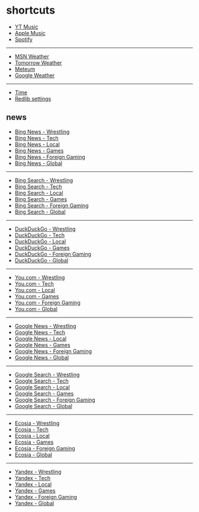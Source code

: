 # shortcuts

- [YT Music](https://music.youtube.com)
- [Apple Music](https://music.apple.com)
- [Spotify](https://open.spotify.com)

---

- [MSN Weather](https://www.msn.com/en-us/weather/maps/radar)
- [Tomorrow Weather](https://weather.tomorrow.io)
- [Meteum](https://meteum.ai/weather/search)
- [Google Weather](https://www.google.com/search?q=weather&udm=0&safe=off)

---

- [Time](https://time.is/?c=d3l1_3F_3j1_3Y1_3WXth2i2s.TAXfmrXc1Xo480Xz1Xa1Xb51ea29.4e4185.28571f.2d99db.abbd8.1bb85e.1c3b23Xw1Xv20240528Xh0Xi1XZ1XmXuXB1Xs0)
- [Redlib settings](https://redlib.freedit.eu/settings/restore/?theme=system&front_page=default&layout=card&wide=off&post_sort=top&comment_sort=top&show_nsfw=on&use_hls=off&hide_hls_notification=off&hide_awards=off&fixed_navbar=on&subscriptions=&filters=)

## news

- [Bing News - Wrestling](https://www.bing.com/news/search?q=site%3Aringsidenews.com%20OR%20site%3Awrestlinginc.com%20OR%20site%3Afightful.com&qft=interval%3d"7")
- [Bing News - Tech](https://www.bing.com/news/search?q=msft%20OR%20aapl%20OR%20goog%20OR%20anthropic%20OR%20openai%20OR%20perplexity%20OR%20ios%20OR%20windows%20OR%20starlink&qft=interval%3d"7")
- [Bing News - Local](https://www.bing.com/news/search?q=site%3Anewsinfo.inquirer.net%20OR%20site%3Ainteraksyon.philstar.com%20OR%20site%3Anews.abs-cbn.com%2Fnews%20OR%20site%3Aphilstar.com%2Fnation&qft=interval%3d"7")
- [Bing News - Games](https://www.bing.com/news/search?q=genshin+OR+valorant+OR+%28league+"of+legends"%29+OR+wuthering+OR+%28smash+bros%29+OR+ntes+OR+ttwo+OR+ea&qft=interval%3d"7")
- [Bing News - Foreign Gaming](https://www.bing.com/news/search?q=(%E8%8B%B1%E9%9B%84%E8%81%94%E7%9B%9F+OR+%E6%97%A0%E7%95%8F%E5%A5%91%E7%BA%A6+OR+(%E3%83%AA%E3%83%BC%E3%82%B0%E3%83%BB%E3%82%AA%E3%83%96%E3%83%BB%E3%83%AC%E3%82%B8%E3%82%A7%E3%83%B3%E3%83%89)+OR+%E3%83%B4%E3%82%A1%E3%83%AD%E3%83%A9%E3%83%B3%E3%83%88+OR+(%EB%A6%AC%EA%B7%B8+%EC%98%A4%EB%B8%8C+%EB%A0%88%EC%A0%84%EB%93%9C)+OR+(%EB%B0%9C%EB%A1%9C%EB%9E%80%ED%8A%B8)+OR+valorant+OR+(league+of+legends)+OR+vct+OR+lck+OR+lpl+OR+lec+OR+lcs)+site:weibo.com+OR+site:weibo.cn+OR+site:hupu.com+OR+site:shirataba.net+OR+site:5ch.net+OR+site:nate.com+OR+site:naver.com&qft=interval%3d"7")
- [Bing News - Global](https://www.bing.com/news/search?q=site%3Achannelnewsasia.com%2Fworld+OR+site%3Afrance24.com%2Fen%2Flive-news+OR+site%3Ascmp.com%2Fnews%2Fworld+OR+site%3Areuters.com%2Fworld&qft=interval%3d"7")
<!-- Format: - [Bing News - *queryTitle*](https://www.bing.com/news/search?q=[query]&qft=interval%3d"7") -->

---

- [Bing Search - Wrestling](https://www.bing.com/search?q=site%3Aringsidenews.com%20OR%20site%3Awrestlinginc.com%20OR%20site%3Afightful.com&filters=ex1%3a%22ez1%22&mkt=en-US&setlang=en-us)
- [Bing Search - Tech](https://www.bing.com/search?q=msft%20OR%20aapl%20OR%20goog%20OR%20anthropic%20OR%20openai%20OR%20perplexity%20OR%20ios%20OR%20windows%20OR%20starlink&filters=ex1%3a%22ez1%22&mkt=en-US&setlang=en-us)
- [Bing Search - Local](https://www.bing.com/search?q=site%3Anewsinfo.inquirer.net%20OR%20site%3Ainteraksyon.philstar.com%20OR%20site%3Anews.abs-cbn.com%2Fnews%20OR%20site%3Aphilstar.com%2Fnation&filters=ex1%3a%22ez1%22&mkt=en-US&setlang=en-us)
- [Bing Search - Games](https://www.bing.com/search?q=genshin+OR+valorant+OR+%28league+"of+legends"%29+OR+wuthering+OR+%28smash+bros%29+OR+ntes+OR+ttwo+OR+ea&filters=ex1%3a%22ez1%22&mkt=en-US&setlang=en-us)
- [Bing Search - Foreign Gaming](https://www.bing.com/search?q=(%E8%8B%B1%E9%9B%84%E8%81%94%E7%9B%9F+OR+%E6%97%A0%E7%95%8F%E5%A5%91%E7%BA%A6+OR+(%E3%83%AA%E3%83%BC%E3%82%B0%E3%83%BB%E3%82%AA%E3%83%96%E3%83%BB%E3%83%AC%E3%82%B8%E3%82%A7%E3%83%B3%E3%83%89)+OR+%E3%83%B4%E3%82%A1%E3%83%AD%E3%83%A9%E3%83%B3%E3%83%88+OR+(%EB%A6%AC%EA%B7%B8+%EC%98%A4%EB%B8%8C+%EB%A0%88%EC%A0%84%EB%93%9C)+OR+(%EB%B0%9C%EB%A1%9C%EB%9E%80%ED%8A%B8)+OR+valorant+OR+(league+of+legends)+OR+vct+OR+lck+OR+lpl+OR+lec+OR+lcs)+site:weibo.com+OR+site:weibo.cn+OR+site:hupu.com+OR+site:shirataba.net+OR+site:5ch.net+OR+site:nate.com+OR+site:naver.com&filters=ex1%3a%22ez1%22&mkt=en-US&setlang=en-us)
- [Bing Search - Global](https://www.bing.com/search?q=site%3Achannelnewsasia.com%2Fworld+OR+site%3Afrance24.com%2Fen%2Flive-news+OR+site%3Ascmp.com%2Fnews%2Fworld+OR+site%3Areuters.com%2Fworld&filters=ex1%3a%22ez1%22&mkt=en-US&setlang=en-us)
<!-- Format: - [Bing Search - *queryTitle*](https://www.bing.com/search?q=[query]&filters=ex1%3a%22ez1%22&mkt=en-US&setlang=en-us) -->

---

- [DuckDuckGo - Wrestling](https://duckduckgo.com/?q=site%3Aringsidenews.com%20OR%20site%3Awrestlinginc.com%20OR%20site%3Afightful.com&df=d)
- [DuckDuckGo - Tech](https://duckduckgo.com/?q=msft%20OR%20aapl%20OR%20goog%20OR%20anthropic%20OR%20openai%20OR%20perplexity%20OR%20ios%20OR%20windows%20OR%20starlink&df=d)
- [DuckDuckGo - Local](https://duckduckgo.com/?q=site%3Anewsinfo.inquirer.net%20OR%20site%3Ainteraksyon.philstar.com%20OR%20site%3Anews.abs-cbn.com%2Fnews%20OR%20site%3Aphilstar.com%2Fnation&df=d)
- [DuckDuckGo - Games](https://duckduckgo.com/?q=genshin+OR+valorant+OR+%28league+"of+legends"%29+OR+wuthering+OR+%28smash+bros%29+OR+ntes+OR+ttwo+OR+ea&df=d)
- [DuckDuckGo - Foreign Gaming](https://duckduckgo.com/?q=(%E8%8B%B1%E9%9B%84%E8%81%94%E7%9B%9F+OR+%E6%97%A0%E7%95%8F%E5%A5%91%E7%BA%A6+OR+(%E3%83%AA%E3%83%BC%E3%82%B0%E3%83%BB%E3%82%AA%E3%83%96%E3%83%BB%E3%83%AC%E3%82%B8%E3%82%A7%E3%83%B3%E3%83%89)+OR+%E3%83%B4%E3%82%A1%E3%83%AD%E3%83%A9%E3%83%B3%E3%83%88+OR+(%EB%A6%AC%EA%B7%B8+%EC%98%A4%EB%B8%8C+%EB%A0%88%EC%A0%84%EB%93%9C)+OR+(%EB%B0%9C%EB%A1%9C%EB%9E%80%ED%8A%B8)+OR+valorant+OR+(league+of+legends)+OR+vct+OR+lck+OR+lpl+OR+lec+OR+lcs)+site:weibo.com+OR+site:weibo.cn+OR+site:hupu.com+OR+site:shirataba.net+OR+site:5ch.net+OR+site:nate.com+OR+site:naver.com&df=d)
- [DuckDuckGo - Global](https://duckduckgo.com/?q=site%3Achannelnewsasia.com%2Fworld+OR+site%3Afrance24.com%2Fen%2Flive-news+OR+site%3Ascmp.com%2Fnews%2Fworld+OR+site%3Areuters.com%2Fworld&df=d)
<!-- Format: - [DuckDuckGo - *queryTitle*](https://duckduckgo.com/?q=[query]&df=d) -->

---

- [You.com - Wrestling](https://you.com/search?q=site%3Aringsidenews.com%20OR%20site%3Awrestlinginc.com%20OR%20site%3Afightful.com)
- [You.com - Tech](https://you.com/search?q=msft%20OR%20aapl%20OR%20goog%20OR%20anthropic%20OR%20openai%20OR%20perplexity%20OR%20ios%20OR%20windows%20OR%20starlink)
- [You.com - Local](https://you.com/search?q=site%3Anewsinfo.inquirer.net%20OR%20site%3Ainteraksyon.philstar.com%20OR%20site%3Anews.abs-cbn.com%2Fnews%20OR%20site%3Aphilstar.com%2Fnation)
- [You.com - Games](https://you.com/search?q=genshin+OR+valorant+OR+%28league+"of+legends"%29+OR+wuthering+OR+%28smash+bros%29+OR+ntes+OR+ttwo+OR+ea)
- [You.com - Foreign Gaming](https://you.com/search?q=(%E8%8B%B1%E9%9B%84%E8%81%94%E7%9B%9F+OR+%E6%97%A0%E7%95%8F%E5%A5%91%E7%BA%A6+OR+(%E3%83%AA%E3%83%BC%E3%82%B0%E3%83%BB%E3%82%AA%E3%83%96%E3%83%BB%E3%83%AC%E3%82%B8%E3%82%A7%E3%83%B3%E3%83%89)+OR+%E3%83%B4%E3%82%A1%E3%83%AD%E3%83%A9%E3%83%B3%E3%83%88+OR+(%EB%A6%AC%EA%B7%B8+%EC%98%A4%EB%B8%8C+%EB%A0%88%EC%A0%84%EB%93%9C)+OR+(%EB%B0%9C%EB%A1%9C%EB%9E%80%ED%8A%B8)+OR+valorant+OR+(league+of+legends)+OR+vct+OR+lck+OR+lpl+OR+lec+OR+lcs)+site:weibo.com+OR+site:weibo.cn+OR+site:hupu.com+OR+site:shirataba.net+OR+site:5ch.net+OR+site:nate.com+OR+site:naver.com)
- [You.com - Global](https://you.com/search?q=site%3Achannelnewsasia.com%2Fworld+OR+site%3Afrance24.com%2Fen%2Flive-news+OR+site%3Ascmp.com%2Fnews%2Fworld+OR+site%3Areuters.com%2Fworld)
<!-- Format: - [You.com - *queryTitle*](https://you.com/search?q=[query]) -->

---

- [Google News - Wrestling](https://news.google.com/search?q=site%3Aringsidenews.com%20OR%20site%3Awrestlinginc.com%20OR%20site%3Afightful.com%20when%3A1d)
- [Google News - Tech](https://news.google.com/search?q=msft%20OR%20aapl%20OR%20goog%20OR%20anthropic%20OR%20openai%20OR%20perplexity%20OR%20ios%20OR%20windows%20OR%20starlink%20when%3A1d)
- [Google News - Local](https://news.google.com/search?q=site%3Anewsinfo.inquirer.net%20OR%20site%3Ainteraksyon.philstar.com%20OR%20site%3Anews.abs-cbn.com%2Fnews%20OR%20site%3Aphilstar.com%2Fnation%20when%3A1d)
- [Google News - Games](https://news.google.com/search?q=genshin+OR+valorant+OR+%28league+"of+legends"%29+OR+wuthering+OR+%28smash+bros%29+OR+ntes+OR+ttwo+OR+ea%20when%3A1d)
- [Google News - Foreign Gaming](https://news.google.com/search?q=(%E8%8B%B1%E9%9B%84%E8%81%94%E7%9B%9F+OR+%E6%97%A0%E7%95%8F%E5%A5%91%E7%BA%A6+OR+(%E3%83%AA%E3%83%BC%E3%82%B0%E3%83%BB%E3%82%AA%E3%83%96%E3%83%BB%E3%83%AC%E3%82%B8%E3%82%A7%E3%83%B3%E3%83%89)+OR+%E3%83%B4%E3%82%A1%E3%83%AD%E3%83%A9%E3%83%B3%E3%83%88+OR+(%EB%A6%AC%EA%B7%B8+%EC%98%A4%EB%B8%8C+%EB%A0%88%EC%A0%84%EB%93%9C)+OR+(%EB%B0%9C%EB%A1%9C%EB%9E%80%ED%8A%B8)+OR+valorant+OR+(league+of+legends)+OR+vct+OR+lck+OR+lpl+OR+lec+OR+lcs)+site:weibo.com+OR+site:weibo.cn+OR+site:hupu.com+OR+site:shirataba.net+OR+site:5ch.net+OR+site:nate.com+OR+site:naver.com%20when%3A1d)
- [Google News - Global](https://news.google.com/search?q=site%3Achannelnewsasia.com%2Fworld+OR+site%3Afrance24.com%2Fen%2Flive-news+OR+site%3Ascmp.com%2Fnews%2Fworld+OR+site%3Areuters.com%2Fworld%20when%3A1d)
<!-- Format: - [Google News - *queryTitle*](https://news.google.com/search?q=[query]%20when%3A1d) -->

---

- [Google Search - Wrestling](https://www.google.com/search?q=site%3Aringsidenews.com%20OR%20site%3Awrestlinginc.com%20OR%20site%3Afightful.com&udm=14&tbs=qdr:d&safe=off)
- [Google Search - Tech](https://www.google.com/search?q=msft%20OR%20aapl%20OR%20goog%20OR%20anthropic%20OR%20openai%20OR%20perplexity%20OR%20ios%20OR%20windows%20OR%20starlink&udm=14&tbs=qdr:d&safe=off)
- [Google Search - Local](https://www.google.com/search?q=site%3Anewsinfo.inquirer.net%20OR%20site%3Ainteraksyon.philstar.com%20OR%20site%3Anews.abs-cbn.com%2Fnews%20OR%20site%3Aphilstar.com%2Fnation&udm=14&tbs=qdr:d&safe=off)
- [Google Search - Games](https://www.google.com/search?q=genshin+OR+valorant+OR+%28league+"of+legends"%29+OR+wuthering+OR+%28smash+bros%29+OR+ntes+OR+ttwo+OR+ea&udm=14&tbs=qdr:d&safe=off)
- [Google Search - Foreign Gaming](https://www.google.com/search?q=(%E8%8B%B1%E9%9B%84%E8%81%94%E7%9B%9F+OR+%E6%97%A0%E7%95%8F%E5%A5%91%E7%BA%A6+OR+(%E3%83%AA%E3%83%BC%E3%82%B0%E3%83%BB%E3%82%AA%E3%83%96%E3%83%BB%E3%83%AC%E3%82%B8%E3%82%A7%E3%83%B3%E3%83%89)+OR+%E3%83%B4%E3%82%A1%E3%83%AD%E3%83%A9%E3%83%B3%E3%83%88+OR+(%EB%A6%AC%EA%B7%B8+%EC%98%A4%EB%B8%8C+%EB%A0%88%EC%A0%84%EB%93%9C)+OR+(%EB%B0%9C%EB%A1%9C%EB%9E%80%ED%8A%B8)+OR+valorant+OR+(league+of+legends)+OR+vct+OR+lck+OR+lpl+OR+lec+OR+lcs)+site:weibo.com+OR+site:weibo.cn+OR+site:hupu.com+OR+site:shirataba.net+OR+site:5ch.net+OR+site:nate.com+OR+site:naver.com&udm=14&tbs=qdr:d&safe=off)
- [Google Search - Global](https://www.google.com/search?q=site%3Achannelnewsasia.com%2Fworld+OR+site%3Afrance24.com%2Fen%2Flive-news+OR+site%3Ascmp.com%2Fnews%2Fworld+OR+site%3Areuters.com%2Fworld&udm=14&tbs=qdr:d&safe=off)
<!-- Format: - [Google Search - *queryTitle*](https://www.google.com/search?q=[query]&udm=14&tbs=qdr:d&safe=off) -->

---

- [Ecosia - Wrestling](https://www.ecosia.org/search?q=site%3Aringsidenews.com%20OR%20site%3Awrestlinginc.com%20OR%20site%3Afightful.com&freshness=day)
- [Ecosia - Tech](https://www.ecosia.org/search?q=msft%20OR%20aapl%20OR%20goog%20OR%20anthropic%20OR%20openai%20OR%20perplexity%20OR%20ios%20OR%20windows%20OR%20starlink&freshness=day)
- [Ecosia - Local](https://www.ecosia.org/search?q=site%3Anewsinfo.inquirer.net%20OR%20site%3Ainteraksyon.philstar.com%20OR%20site%3Anews.abs-cbn.com%2Fnews%20OR%20site%3Aphilstar.com%2Fnation&freshness=day)
- [Ecosia - Games](https://www.ecosia.org/search?q=genshin+OR+valorant+OR+%28league+"of+legends"%29+OR+wuthering+OR+%28smash+bros%29+OR+ntes+OR+ttwo+OR+ea&freshness=day)
- [Ecosia - Foreign Gaming](https://www.ecosia.org/search?q=(%E8%8B%B1%E9%9B%84%E8%81%94%E7%9B%9F+OR+%E6%97%A0%E7%95%8F%E5%A5%91%E7%BA%A6+OR+(%E3%83%AA%E3%83%BC%E3%82%B0%E3%83%BB%E3%82%AA%E3%83%96%E3%83%BB%E3%83%AC%E3%82%B8%E3%82%A7%E3%83%B3%E3%83%89)+OR+%E3%83%B4%E3%82%A1%E3%83%AD%E3%83%A9%E3%83%B3%E3%83%88+OR+(%EB%A6%AC%EA%B7%B8+%EC%98%A4%EB%B8%8C+%EB%A0%88%EC%A0%84%EB%93%9C)+OR+(%EB%B0%9C%EB%A1%9C%EB%9E%80%ED%8A%B8)+OR+valorant+OR+(league+of+legends)+OR+vct+OR+lck+OR+lpl+OR+lec+OR+lcs)+site:weibo.com+OR+site:weibo.cn+OR+site:hupu.com+OR+site:shirataba.net+OR+site:5ch.net+OR+site:nate.com+OR+site:naver.com&freshness=day)
- [Ecosia - Global](https://www.ecosia.org/search?q=site%3Achannelnewsasia.com%2Fworld+OR+site%3Afrance24.com%2Fen%2Flive-news+OR+site%3Ascmp.com%2Fnews%2Fworld+OR+site%3Areuters.com%2Fworld&freshness=day) 
<!-- Format: - [Ecosia - *queryTitle*](https://www.ecosia.org/search?q=[query]&freshness=day) -->

---

- [Yandex - Wrestling](https://yandex.com/search/?text=url%3Aringsidenews.com%2F*+%7C+url%3Awrestlinginc.com%2F*+%7C+url%3Afightful.com%2F*&within=77)
- [Yandex - Tech](https://yandex.com/search/?text=msft%20OR%20aapl%20OR%20goog%20OR%20anthropic%20OR%20openai%20OR%20perplexity%20OR%20ios%20OR%20windows%20OR%20starlink&within=77)
- [Yandex - Local](https://yandex.com/search/?text=url%3Anewsinfo.inquirer.net%2F*+%7C+url%3Ainteraksyon.philstar.com%2F*+%7C+url%3Anews.abs-cbn.com%2Fnews*+%7C+url%3Aphilstar.com%2Fnation*&within=77)
- [Yandex - Games](https://yandex.com/search/?text=genshin+OR+valorant+OR+%28league+"of+legends"%29+OR+wuthering+OR+%28smash+bros%29+OR+ntes+OR+ttwo+OR+ea&within=77)
- [Yandex - Foreign Gaming](https://yandex.com/search?text=(%E8%8B%B1%E9%9B%84%E8%81%94%E7%9B%9F+OR+%E6%97%A0%E7%95%8F%E5%A5%91%E7%BA%A6+OR+(%E3%83%AA%E3%83%BC%E3%82%B0%E3%83%BB%E3%82%AA%E3%83%96%E3%83%BB%E3%83%AC%E3%82%B8%E3%82%A7%E3%83%B3%E3%83%89)+OR+%E3%83%B4%E3%82%A1%E3%83%AD%E3%83%A9%E3%83%B3%E3%83%88+OR+(%EB%A6%AC%EA%B7%B8+%EC%98%A4%EB%B8%8C+%EB%A0%88%EC%A0%84%EB%93%9C)+OR+(%EB%B0%9C%EB%A1%9C%EB%9E%80%ED%8A%B8)+OR+valorant+OR+(league+of+legends)+OR+vct+OR+lck+OR+lpl+OR+lec+OR+lcs)+site:weibo.com+OR+site:weibo.cn+OR+site:hupu.com+OR+site:shirataba.net+OR+site:5ch.net+OR+site:nate.com+OR+site:naver.com&within=77)
- [Yandex - Global](https://yandex.com/search/?text=url%3Achannelnewsasia.com%2Fworld%2F*+%7C+url%3Afrance24.com%2Fen%2Flive-news%2F*+%7C+url%3Ascmp.com%2Fnews%2Fworld%2F*+%7C+url%3Areuters.com%2Fworld%2F*&within=77)
<!-- Format: - [Yandex - *queryTitle*](https://yandex.com/search/?text=[query]&within=77) -->
